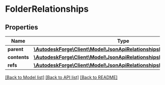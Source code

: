 # FolderRelationships

## Properties
Name | Type | Description | Notes
------------ | ------------- | ------------- | -------------
**parent** | [**\AutodeskForge\Client\Model\JsonApiRelationshipsLinksInternalResource**](JsonApiRelationshipsLinksInternalResource.md) |  | [optional] 
**contents** | [**\AutodeskForge\Client\Model\JsonApiRelationshipsLinksInternal**](JsonApiRelationshipsLinksInternal.md) |  | 
**refs** | [**\AutodeskForge\Client\Model\JsonApiRelationshipsLinksRefs**](JsonApiRelationshipsLinksRefs.md) |  | 

[[Back to Model list]](../README.md#documentation-for-models) [[Back to API list]](../README.md#documentation-for-api-endpoints) [[Back to README]](../README.md)


